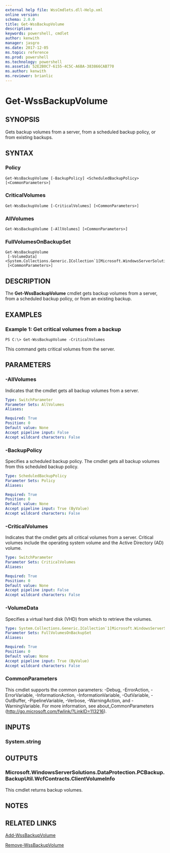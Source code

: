 ```yaml
---
external help file: WssCmdlets.dll-Help.xml
online version: 
schema: 2.0.0
title: Get-WssBackupVolume
description: 
keywords: powershell, cmdlet
author: kenwith
manager: jasgro
ms.date: 2017-12-05
ms.topic: reference
ms.prod: powershell
ms.technology: powershell
ms.assetid: 52E2B0C7-6155-4C5C-A6BA-383866CAB770
ms.author: kenwith
ms.reviewer: brianlic
---
```


# Get-WssBackupVolume

## SYNOPSIS
Gets backup volumes from a server, from a scheduled backup policy, or from existing backups.

## SYNTAX

### Policy
```
Get-WssBackupVolume [-BackupPolicy] <ScheduledBackupPolicy> [<CommonParameters>]
```

### CriticalVolumes
```
Get-WssBackupVolume [-CriticalVolumes] [<CommonParameters>]
```

### AllVolumes
```
Get-WssBackupVolume [-AllVolumes] [<CommonParameters>]
```

### FullVolumesOnBackupSet
```
Get-WssBackupVolume
 [-VolumeData] <System.Collections.Generic.ICollection`1[Microsoft.WindowsServerSolutions.DataProtection.ServerBackup.ObjectModel.MountVhdData]>
 [<CommonParameters>]
```

## DESCRIPTION
The **Get-WssBackupVolume** cmdlet gets backup volumes from a server, from a scheduled backup policy, or from an existing backup.

## EXAMPLES

### Example 1: Get critical volumes from a backup
```
PS C:\> Get-WssBackupVolume -CriticalVolumes
```

This command gets critical volumes from the server.

## PARAMETERS

### -AllVolumes
Indicates that the cmdlet gets all  backup volumes from a server.

```yaml
Type: SwitchParameter
Parameter Sets: AllVolumes
Aliases: 

Required: True
Position: 0
Default value: None
Accept pipeline input: False
Accept wildcard characters: False
```

### -BackupPolicy
Specifies a scheduled backup policy.
The cmdlet gets all backup volumes from this scheduled backup policy.

```yaml
Type: ScheduledBackupPolicy
Parameter Sets: Policy
Aliases: 

Required: True
Position: 0
Default value: None
Accept pipeline input: True (ByValue)
Accept wildcard characters: False
```

### -CriticalVolumes
Indicates that the cmdlet gets all critical volumes from a server.
Critical volumes include the operating system volume and the Active Directory (AD) volume.

```yaml
Type: SwitchParameter
Parameter Sets: CriticalVolumes
Aliases: 

Required: True
Position: 0
Default value: None
Accept pipeline input: False
Accept wildcard characters: False
```

### -VolumeData
Specifies a virtual hard disk (VHD) from which to retrieve the volumes.

```yaml
Type: System.Collections.Generic.ICollection`1[Microsoft.WindowsServerSolutions.DataProtection.ServerBackup.ObjectModel.MountVhdData]
Parameter Sets: FullVolumesOnBackupSet
Aliases: 

Required: True
Position: 0
Default value: None
Accept pipeline input: True (ByValue)
Accept wildcard characters: False
```

### CommonParameters
This cmdlet supports the common parameters: -Debug, -ErrorAction, -ErrorVariable, -InformationAction, -InformationVariable, -OutVariable, -OutBuffer, -PipelineVariable, -Verbose, -WarningAction, and -WarningVariable. For more information, see about_CommonParameters (http://go.microsoft.com/fwlink/?LinkID=113216).

## INPUTS

### System.string

## OUTPUTS

### Microsoft.WindowsServerSolutions.DataProtection.PCBackup.BackupUtil.WcfContracts.ClientVolumeInfo
This cmdlet returns backup volumes.

## NOTES

## RELATED LINKS

[Add-WssBackupVolume](./Add-WssBackupVolume.md)

[Remove-WssBackupVolume](./Remove-WssBackupVolume.md)

